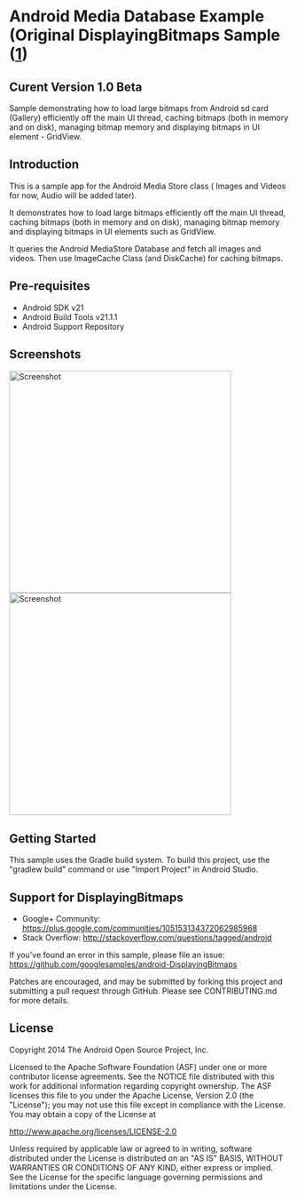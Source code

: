 Android Media Database Example (Original DisplayingBitmaps Sample ([1])
===================================

Curent Version 1.0 Beta
-----------------------
Sample demonstrating how to load large bitmaps from Android sd card (Gallery) efficiently off the main UI thread,
caching bitmaps (both in memory and on disk), managing bitmap memory and displaying
bitmaps in UI element - GridView.

Introduction
------------

This is a sample app for the Android Media Store class ( Images and Videos for now, Audio will be added later).

It demonstrates how to load large bitmaps efficiently off the main UI thread, caching
bitmaps (both in memory and on disk), managing bitmap memory and displaying bitmaps
in UI elements such as GridView.

It queries the Android MediaStore Database and fetch all images and videos. Then use ImageCache Class (and DiskCache) for caching bitmaps. 

[1]: http://developer.android.com/training/displaying-bitmaps/

Pre-requisites
--------------

- Android SDK v21
- Android Build Tools v21.1.1
- Android Support Repository

Screenshots
-------------

<img src="screenshots/main_grid.png" height="400" alt="Screenshot"/> <img src="screenshots/folder_grid.png" height="400" alt="Screenshot"/> 

Getting Started
---------------

This sample uses the Gradle build system. To build this project, use the
"gradlew build" command or use "Import Project" in Android Studio.

Support for DisplayingBitmaps
-----------------------------

- Google+ Community: https://plus.google.com/communities/105153134372062985968
- Stack Overflow: http://stackoverflow.com/questions/tagged/android

If you've found an error in this sample, please file an issue:
https://github.com/googlesamples/android-DisplayingBitmaps

Patches are encouraged, and may be submitted by forking this project and
submitting a pull request through GitHub. Please see CONTRIBUTING.md for more details.

License
-------

Copyright 2014 The Android Open Source Project, Inc.

Licensed to the Apache Software Foundation (ASF) under one or more contributor
license agreements.  See the NOTICE file distributed with this work for
additional information regarding copyright ownership.  The ASF licenses this
file to you under the Apache License, Version 2.0 (the "License"); you may not
use this file except in compliance with the License.  You may obtain a copy of
the License at

http://www.apache.org/licenses/LICENSE-2.0

Unless required by applicable law or agreed to in writing, software
distributed under the License is distributed on an "AS IS" BASIS, WITHOUT
WARRANTIES OR CONDITIONS OF ANY KIND, either express or implied.  See the
License for the specific language governing permissions and limitations under
the License.
